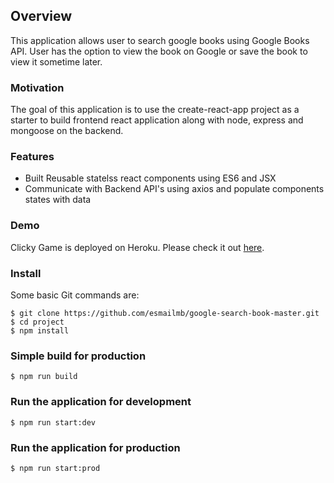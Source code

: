 ## Overview

This application allows user to search google books using Google Books API. User has the option to view the book on Google or save the book to view it sometime later.


### Motivation

The goal of this application is to use the create-react-app project as a starter to build frontend react application along with node, express and mongoose on the backend.   


### Features 

* Built Reusable statelss react components using ES6 and JSX 
* Communicate with Backend API's using axios and populate components states with data  

### Demo
	
Clicky Game is deployed on Heroku. Please check it out [here](https://serene-spire-87200.herokuapp.com/).


### Install

Some basic Git commands are:

```
$ git clone https://github.com/esmailmb/google-search-book-master.git
$ cd project
$ npm install
```


### Simple build for production

```
$ npm run build
```

### Run the application for development

```
$ npm run start:dev
```

### Run the application for production

```
$ npm run start:prod
```




